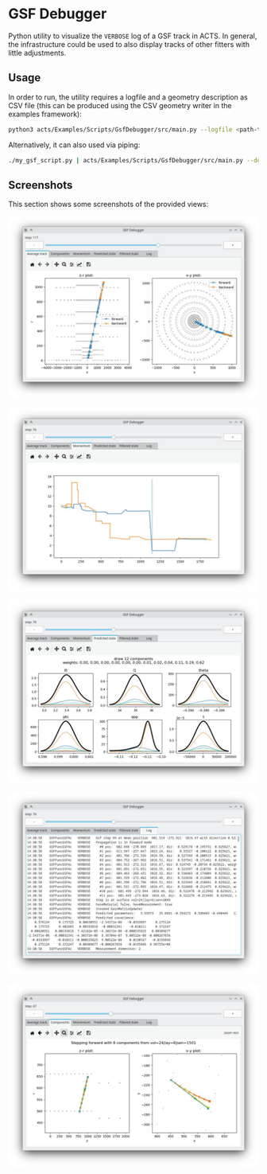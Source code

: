 <!--
SPDX-PackageName: "ACTS"
SPDX-FileCopyrightText: 2016 CERN
SPDX-License-Identifier: MPL-2.0
-->

# GSF Debugger

Python utility to visualize the `VERBOSE` log of a GSF track in ACTS. In general, the infrastructure could be used to also display tracks of other fitters with little adjustments.

## Usage

In order to run, the utility requires a logfile and a geometry description as CSV file (this can be produced using the CSV geometry writer in the examples framework):

```bash
python3 acts/Examples/Scripts/GsfDebugger/src/main.py --logfile <path-to-logfile> --detector <path-to-detector-csv>
```

Alternatively, it can also used via piping:
```bash
./my_gsf_script.py | acts/Examples/Scripts/GsfDebugger/src/main.py --detector <path-to-detector-csv>
```

## Screenshots

This section shows some screenshots of the provided views:

![gsf_debugger_0](figures/gsf_debugger/gsf_debugger_0.jpg)

![gsf_debugger_1](figures/gsf_debugger/gsf_debugger_1.jpg)

![gsf_debugger_2](figures/gsf_debugger/gsf_debugger_2.jpg)

![gsf_debugger_4](figures/gsf_debugger/gsf_debugger_4.jpg)

![gsf_debugger_5](figures/gsf_debugger/gsf_debugger_5.jpg)
